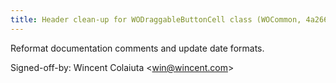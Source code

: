 ```yaml
---
title: Header clean-up for WODraggableButtonCell class (WOCommon, 4a26658)
---
```


Reformat documentation comments and update date formats.

Signed-off-by: Wincent Colaiuta &lt;win@wincent.com&gt;

